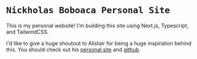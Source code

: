# `Nickholas Boboaca Personal Site`

This is my personal website! I'm building this site using Next.js, Typescript, and TailwindCSS. 

I'd like to give a huge shoutout to Alistair for being a huge inspiration behind this. You should check out his <a href="https://alistair.sh/">personal site</a> and <a href="https://github.com/alii">github</a>. 
